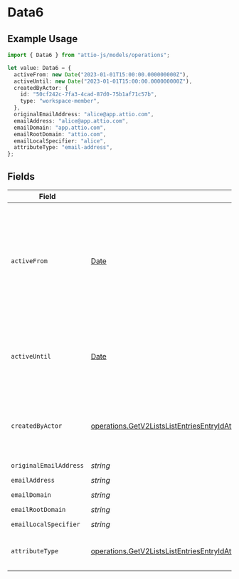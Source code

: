 # Data6

## Example Usage

```typescript
import { Data6 } from "attio-js/models/operations";

let value: Data6 = {
  activeFrom: new Date("2023-01-01T15:00:00.000000000Z"),
  activeUntil: new Date("2023-01-01T15:00:00.000000000Z"),
  createdByActor: {
    id: "50cf242c-7fa3-4cad-87d0-75b1af71c57b",
    type: "workspace-member",
  },
  originalEmailAddress: "alice@app.attio.com",
  emailAddress: "alice@app.attio.com",
  emailDomain: "app.attio.com",
  emailRootDomain: "attio.com",
  emailLocalSpecifier: "alice",
  attributeType: "email-address",
};
```

## Fields

| Field                                                                                                                                                                                                                                                                                                              | Type                                                                                                                                                                                                                                                                                                               | Required                                                                                                                                                                                                                                                                                                           | Description                                                                                                                                                                                                                                                                                                        | Example                                                                                                                                                                                                                                                                                                            |
| ------------------------------------------------------------------------------------------------------------------------------------------------------------------------------------------------------------------------------------------------------------------------------------------------------------------ | ------------------------------------------------------------------------------------------------------------------------------------------------------------------------------------------------------------------------------------------------------------------------------------------------------------------ | ------------------------------------------------------------------------------------------------------------------------------------------------------------------------------------------------------------------------------------------------------------------------------------------------------------------ | ------------------------------------------------------------------------------------------------------------------------------------------------------------------------------------------------------------------------------------------------------------------------------------------------------------------ | ------------------------------------------------------------------------------------------------------------------------------------------------------------------------------------------------------------------------------------------------------------------------------------------------------------------ |
| `activeFrom`                                                                                                                                                                                                                                                                                                       | [Date](https://developer.mozilla.org/en-US/docs/Web/JavaScript/Reference/Global_Objects/Date)                                                                                                                                                                                                                      | :heavy_check_mark:                                                                                                                                                                                                                                                                                                 | The point in time at which this value was made "active". `active_from` can be considered roughly analogous to `created_at`.                                                                                                                                                                                        | 2023-01-01T15:00:00.000000000Z                                                                                                                                                                                                                                                                                     |
| `activeUntil`                                                                                                                                                                                                                                                                                                      | [Date](https://developer.mozilla.org/en-US/docs/Web/JavaScript/Reference/Global_Objects/Date)                                                                                                                                                                                                                      | :heavy_check_mark:                                                                                                                                                                                                                                                                                                 | The point in time at which this value was deactivated. If `null`, the value is active.                                                                                                                                                                                                                             | 2023-01-01T15:00:00.000000000Z                                                                                                                                                                                                                                                                                     |
| `createdByActor`                                                                                                                                                                                                                                                                                                   | [operations.GetV2ListsListEntriesEntryIdAttributesAttributeValuesDataEntriesAttributesValuesResponse200ApplicationJSONResponseBodyCreatedByActor](../../models/operations/getv2listslistentriesentryidattributesattributevaluesdataentriesattributesvaluesresponse200applicationjsonresponsebodycreatedbyactor.md) | :heavy_check_mark:                                                                                                                                                                                                                                                                                                 | The actor that created this value.                                                                                                                                                                                                                                                                                 | {<br/>"type": "workspace-member",<br/>"id": "50cf242c-7fa3-4cad-87d0-75b1af71c57b"<br/>}                                                                                                                                                                                                                           |
| `originalEmailAddress`                                                                                                                                                                                                                                                                                             | *string*                                                                                                                                                                                                                                                                                                           | :heavy_check_mark:                                                                                                                                                                                                                                                                                                 | N/A                                                                                                                                                                                                                                                                                                                | alice@app.attio.com                                                                                                                                                                                                                                                                                                |
| `emailAddress`                                                                                                                                                                                                                                                                                                     | *string*                                                                                                                                                                                                                                                                                                           | :heavy_check_mark:                                                                                                                                                                                                                                                                                                 | N/A                                                                                                                                                                                                                                                                                                                | alice@app.attio.com                                                                                                                                                                                                                                                                                                |
| `emailDomain`                                                                                                                                                                                                                                                                                                      | *string*                                                                                                                                                                                                                                                                                                           | :heavy_check_mark:                                                                                                                                                                                                                                                                                                 | N/A                                                                                                                                                                                                                                                                                                                | app.attio.com                                                                                                                                                                                                                                                                                                      |
| `emailRootDomain`                                                                                                                                                                                                                                                                                                  | *string*                                                                                                                                                                                                                                                                                                           | :heavy_check_mark:                                                                                                                                                                                                                                                                                                 | N/A                                                                                                                                                                                                                                                                                                                | attio.com                                                                                                                                                                                                                                                                                                          |
| `emailLocalSpecifier`                                                                                                                                                                                                                                                                                              | *string*                                                                                                                                                                                                                                                                                                           | :heavy_check_mark:                                                                                                                                                                                                                                                                                                 | N/A                                                                                                                                                                                                                                                                                                                | alice                                                                                                                                                                                                                                                                                                              |
| `attributeType`                                                                                                                                                                                                                                                                                                    | [operations.GetV2ListsListEntriesEntryIdAttributesAttributeValuesDataEntriesAttributesValuesResponse200ApplicationJSONResponseBodyAttributeType](../../models/operations/getv2listslistentriesentryidattributesattributevaluesdataentriesattributesvaluesresponse200applicationjsonresponsebodyattributetype.md)   | :heavy_check_mark:                                                                                                                                                                                                                                                                                                 | The attribute type of the value.                                                                                                                                                                                                                                                                                   | email-address                                                                                                                                                                                                                                                                                                      |